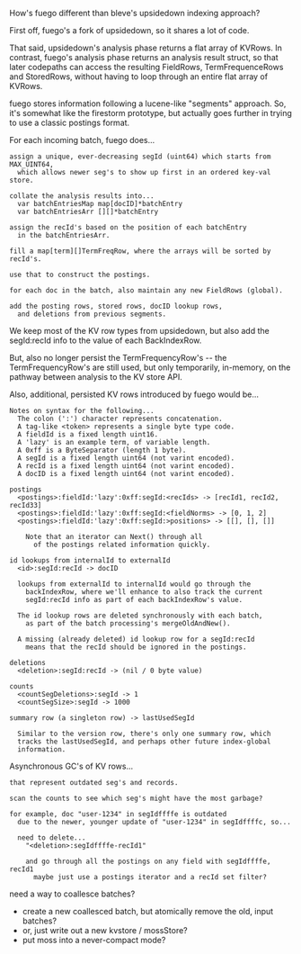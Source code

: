 How's fuego different than bleve's upsidedown indexing approach?

First off, fuego's a fork of upsidedown, so it shares a lot of code.

That said, upsidedown's analysis phase returns a flat array of KVRows.
In contrast, fuego's analysis phase returns an analysis result struct,
so that later codepaths can access the resulting FieldRows,
TermFrequenceRows and StoredRows, without having to loop through an
entire flat array of KVRows.

fuego stores information following a lucene-like "segments" approach.
So, it's somewhat like the firestorm prototype, but actually goes
further in trying to use a classic postings format.

For each incoming batch, fuego does...

    assign a unique, ever-decreasing segId (uint64) which starts from MAX_UINT64,
      which allows newer seg's to show up first in an ordered key-val store.

    collate the analysis results into...
      var batchEntriesMap map[docID]*batchEntry
      var batchEntriesArr [][]*batchEntry

    assign the recId's based on the position of each batchEntry
      in the batchEntriesArr.

    fill a map[term][]TermFreqRow, where the arrays will be sorted by recId's.

    use that to construct the postings.

    for each doc in the batch, also maintain any new FieldRows (global).

    add the posting rows, stored rows, docID lookup rows,
      and deletions from previous segments.

We keep most of the KV row types from upsidedown, but also add the
  segId:recId info to the value of each BackIndexRow.

But, also no longer persist the TermFrequencyRow's -- the
  TermFrequencyRow's are still used, but only temporarily, in-memory,
  on the pathway between analysis to the KV store API.

Also, additional, persisted KV rows introduced by fuego would be...

    Notes on syntax for the following...
      The colon (':') character represents concatenation.
      A tag-like <token> represents a single byte type code.
      A fieldId is a fixed length uint16.
      A 'lazy' is an example term, of variable length.
      A 0xff is a ByteSeparator (length 1 byte).
      A segId is a fixed length uint64 (not varint encoded).
      A recId is a fixed length uint64 (not varint encoded).
      A docID is a fixed length uint64 (not varint encoded).

    postings
      <postings>:fieldId:'lazy':0xff:segId:<recIds> -> [recId1, recId2, recId33]
      <postings>:fieldId:'lazy':0xff:segId:<fieldNorms> -> [0, 1, 2]
      <postings>:fieldId:'lazy':0xff:segId:>positions> -> [[], [], []]

        Note that an iterator can Next() through all
          of the postings related information quickly.

    id lookups from internalId to externalId
      <id>:segId:recId -> docID

      lookups from externalId to internalId would go through the
        backIndexRow, where we'll enhance to also track the current
        segId:recId info as part of each backIndexRow's value.

      The id lookup rows are deleted synchronously with each batch,
        as part of the batch processing's mergeOldAndNew().

      A missing (already deleted) id lookup row for a segId:recId
        means that the recId should be ignored in the postings.

    deletions
      <deletion>:segId:recId -> (nil / 0 byte value)

    counts
      <countSegDeletions>:segId -> 1
      <countSegSize>:segId -> 1000

    summary row (a singleton row) -> lastUsedSegId

      Similar to the version row, there's only one summary row, which
      tracks the lastUsedSegId, and perhaps other future index-global
      information.

Asynchronous GC's of KV rows...

    that represent outdated seg's and records.

    scan the counts to see which seg's might have the most garbage?

    for example, doc "user-1234" in segIdffffe is outdated
      due to the newer, younger update of "user-1234" in segIdffffc, so...

      need to delete...
        "<deletion>:segIdffffe-recId1"

        and go through all the postings on any field with segIdffffe, recId1
          maybe just use a postings iterator and a recId set filter?

need a way to coallesce batches?
- create a new coallesced batch, but atomically remove the old, input batches?
- or, just write out a new kvstore / mossStore?
- put moss into a never-compact mode?
